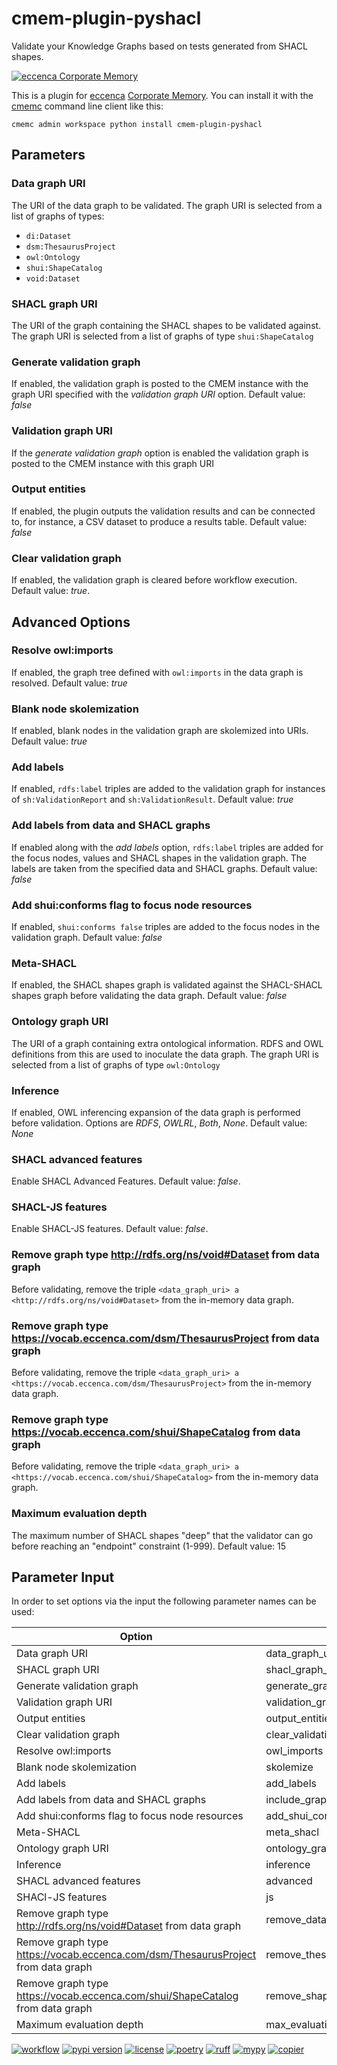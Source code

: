 # cmem-plugin-pyshacl

Validate your Knowledge Graphs based on tests generated from SHACL shapes.

[![eccenca Corporate Memory][cmem-shield]][cmem-link]

This is a plugin for [eccenca](https://eccenca.com) [Corporate Memory](https://documentation.eccenca.com). You can install it with the [cmemc](https://eccenca.com/go/cmemc) command line client like this:

```
cmemc admin workspace python install cmem-plugin-pyshacl
```


## Parameters

### Data graph URI

The URI of the data graph to be validated. The graph URI is selected from a list of graphs of types:
- `di:Dataset`
- `dsm:ThesaurusProject`
- `owl:Ontology`
- `shui:ShapeCatalog`
- `void:Dataset`

### SHACL graph URI

The URI of the graph containing the SHACL shapes to be validated against. The graph URI is selected from a list of graphs of type `shui:ShapeCatalog`

### Generate validation graph

If enabled, the validation graph is posted to the CMEM instance with the graph URI specified with the *validation graph URI* option. Default value: *false*

### Validation graph URI

If the *generate validation graph* option is enabled the validation graph is posted to the CMEM instance with this graph URI

### Output entities

If enabled, the plugin outputs the validation results and can be connected to, for instance, a CSV dataset to produce a results table. Default value: *false*

### Clear validation graph

If enabled, the validation graph is cleared before workflow execution. Default value: *true*.

## Advanced Options

### Resolve owl:imports

If enabled, the graph tree defined with `owl:imports` in the data graph is resolved. Default value: *true*

### Blank node skolemization

If enabled, blank nodes in the validation graph are skolemized into URIs. Default value: *true*

### Add labels

If enabled, `rdfs:label` triples are added to the validation graph for instances of `sh:ValidationReport` and `sh:ValidationResult`. Default value: *true*

### Add labels from data and SHACL graphs

If enabled along with the *add labels* option, `rdfs:label` triples are added for the focus nodes, values and SHACL shapes in the validation graph. The labels are taken from the specified data and SHACL graphs. Default value: *false*

### Add shui:conforms flag to focus node resources

If enabled, `shui:conforms false` triples are added to the focus nodes in the validation graph. Default value: *false*

### Meta-SHACL

If enabled, the SHACL shapes graph is validated against the SHACL-SHACL shapes graph before validating the data graph. Default value: *false*

### Ontology graph URI

The URI of a graph containing extra ontological information. RDFS and OWL definitions from this are used to inoculate the data graph. The graph URI is selected from a list of graphs of type `owl:Ontology`

### Inference

If enabled, OWL inferencing expansion of the data graph is performed before validation. Options are *RDFS*, *OWLRL*, *Both*, *None*. Default value: *None*

### SHACL advanced features

Enable SHACL Advanced Features. Default value: *false*.

### SHACL-JS features

Enable SHACL-JS features. Default value: *false*.

### Remove graph type http://rdfs.org/ns/void#Dataset from data graph

Before validating, remove the triple `<data_graph_uri> a <http://rdfs.org/ns/void#Dataset>` from the in-memory data graph.

### Remove graph type https://vocab.eccenca.com/dsm/ThesaurusProject from data graph

Before validating, remove the triple `<data_graph_uri> a <https://vocab.eccenca.com/dsm/ThesaurusProject>` from the in-memory data graph.

### Remove graph type https://vocab.eccenca.com/shui/ShapeCatalog from data graph

Before validating, remove the triple `<data_graph_uri> a <https://vocab.eccenca.com/shui/ShapeCatalog>` from the in-memory data graph.

### Maximum evaluation depth

The maximum number of SHACL shapes "deep" that the validator can go before reaching an "endpoint" constraint (1-999). Default value: 15


## Parameter Input

In order to set options via the input the following parameter names can be used:

| Option                                                                           | Name                            |
|----------------------------------------------------------------------------------|---------------------------------|
| Data graph URI                                                                   | data_graph_uri                  |
| SHACL graph URI                                                                  | shacl_graph_uri                 |
| Generate validation graph                                                        | generate_graph                  |
| Validation graph URI                                                             | validation_graph_uri            |
| Output entities                                                                  | output_entities                 |
| Clear validation graph                                                           | clear_validation_graph          |
| Resolve owl:imports                                                              | owl_imports                     |
| Blank node skolemization                                                         | skolemize                       |
| Add labels                                                                       | add_labels                      |
| Add labels from data and SHACL graphs                                            | include_graphs_labels           |
| Add shui:conforms flag to focus node resources                                   | add_shui_conforms               | 
| Meta-SHACL                                                                       | meta_shacl                      |
| Ontology graph URI                                                               | ontology_graph_uri              |
| Inference                                                                        | inference                       |
| SHACL advanced features                                                          | advanced                        |
| SHACl-JS features                                                                | js                              |
| Remove graph type http://rdfs.org/ns/void#Dataset from data graph                | remove_dataset_graph_type       |
| Remove graph type https://vocab.eccenca.com/dsm/ThesaurusProject from data graph | remove_thesaurus_graph_type     |
| Remove graph type https://vocab.eccenca.com/shui/ShapeCatalog from data graph    | remove_shape_catalog_graph_type |
| Maximum evaluation depth                                                         | max_evaluation_depth            |



[![workflow](https://github.com/eccenca/cmem-plugin-pyshacl/actions/workflows/check.yml/badge.svg)](https://github.com/eccenca/cmem-plugin-pyshacl/actions) [![pypi version](https://img.shields.io/pypi/v/cmem-plugin-pyshacl)](https://pypi.org/project/cmem-plugin-pyshacl) [![license](https://img.shields.io/pypi/l/cmem-plugin-pyshacl)](https://pypi.org/project/cmem-plugin-pyshacl)
[![poetry][poetry-shield]][poetry-link] [![ruff][ruff-shield]][ruff-link] [![mypy][mypy-shield]][mypy-link] [![copier][copier-shield]][copier] 

[cmem-link]: https://documentation.eccenca.com
[cmem-shield]: https://img.shields.io/endpoint?url=https://dev.documentation.eccenca.com/badge.json
[poetry-link]: https://python-poetry.org/
[poetry-shield]: https://img.shields.io/endpoint?url=https://python-poetry.org/badge/v0.json
[ruff-link]: https://docs.astral.sh/ruff/
[ruff-shield]: https://img.shields.io/endpoint?url=https://raw.githubusercontent.com/astral-sh/ruff/main/assets/badge/v2.json&label=Code%20Style
[mypy-link]: https://mypy-lang.org/
[mypy-shield]: https://www.mypy-lang.org/static/mypy_badge.svg
[copier]: https://copier.readthedocs.io/
[copier-shield]: https://img.shields.io/endpoint?url=https://raw.githubusercontent.com/copier-org/copier/master/img/badge/badge-grayscale-inverted-border-purple.json


